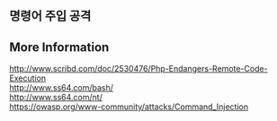 ## 명령어 주입 공격

## More Information
http://www.scribd.com/doc/2530476/Php-Endangers-Remote-Code-Execution   
http://www.ss64.com/bash/   
http://www.ss64.com/nt/    
https://owasp.org/www-community/attacks/Command_Injection   


